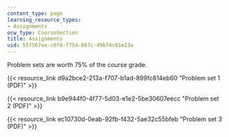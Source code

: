 ```yaml
---
content_type: page
learning_resource_types:
- Assignments
ocw_type: CourseSection
title: Assignments
uid: 557567ee-c6f8-f754-667c-49b74c81e23a
---
```


Problem sets are worth 75% of the course grade.

{{< resource_link d9a2bce2-213a-f707-b1ad-899fc814eb60 "Problem set 1 (PDF)" >}}

{{< resource_link b9e944f0-4f77-5d03-e1e2-5be30607eecc "Problem set 2 (PDF)" >}}

{{< resource_link ec10730d-0eab-92fb-f432-5ae32c55bfeb "Problem set 3 (PDF)" >}}